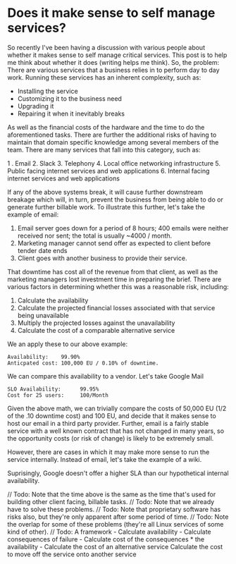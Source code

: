 # Does it make sense to self manage services?

So recently I've been having a discussion with various people about whether it makes sense to self manage critical
services. This post is to help me think about whether it does (writing helps me think). So, the problem: There are
various services that a business relies in to perform day to day work. Running these services has an inherent
complexity, such as:

- Installing the service
- Customizing it to the business need
- Upgrading it
- Repairing it when it inevitably breaks

As well as the financial costs of the hardware and the time to do the aforementioned tasks. There are further the
additional risks of having to maintain that domain specific knowledge among several members of the team. There are
many services that fall into this category, such as:

  1 . Email
  2. Slack
  3. Telephony
  4. Local office networking infrastructure
  5. Public facing internet services and web applications
  6. Internal facing internet services and web applications

If any of the above systems break, it will cause further downstream breakage which will, in turn, prevent the business
from being able to do or generate further billable work. To illustrate this further, let's take the example of email:

  1. Email server goes down for a period of 8 hours; 400 emails were neither received nor sent; the total is usually ~4000 / month.
  2. Marketing manager cannot send offer as expected to client before tender date ends
  3. Client goes with another business to provide their service.

That downtime has cost all of the revenue from that client, as well as the marketing managers lost investment time in
preparing the brief. There are various factors in determining whether this was a reasonable risk, including:

   1. Calculate the availability
   2. Calculate the projected financial losses associated with that service being unavailable
   3. Multiply the projected losses against the unavailability
   4. Calculate the cost of a comparable alternative service

We an apply these to our above example:

    Availability:    99.90%
    Anticpated cost: 100,000 EU / 0.10% of downtime.

We can compare this availability to a vendor. Let's take Google Mail

    SLO Availability:      99.95%
    Cost for 25 users:     100/Month

Given the above math, we can trivially compare the costs of 50,000 EU (1/2 of the .10 downtime cost) and 100 EU, and
decide that it makes sense to host our email in a third party provider. Further, email is a fairly stable service with
a well known contract that has not changed in many years, so the opportunity costs (or risk of change) is likely to be
extremely small.

However, there are cases in which it may make more sense to run the service internally. Instead of email, let's take
the example of a wiki.

Suprisingly, Google doesn't offer a higher SLA than our hypothetical internal availability.

// Todo: Note that the time above is the same as the time that's used for building other client facing, billable
         tasks.
// Todo: Note that we already have to solve these problems.
// Todo: Note that proprietary software has risks also, but they're only apparent after some period of time.
// Todo: Note the overlap for some of these problems (they're all Linux services of some kind of other).
// Todo: A framework
    - Calculate availability
    - Calculate consequences of failure
    - Calculate cost of the consequences * the availability
    - Calculate the cost of an alternative service
      Calculate the cost to move off the service onto another service
